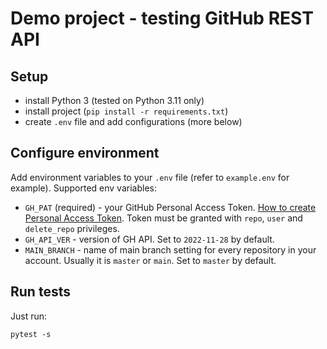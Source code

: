 # Demo project - testing GitHub REST API

## Setup

* install Python 3 (tested on Python 3.11 only)
* install project (`pip install -r requirements.txt`)
* create `.env` file and add configurations (more below)

## Configure environment

Add environment variables to your `.env` file (refer to `example.env` for example).
Supported env variables:
* `GH_PAT` (required) - your GitHub Personal Access Token. [How to create Personal Access Token](https://docs.github.com/en/enterprise-server@3.4/authentication/keeping-your-account-and-data-secure/creating-a-personal-access-token). Token must be granted with `repo`, `user` and `delete_repo` privileges.
* `GH_API_VER` - version of GH API. Set to `2022-11-28` by default.
* `MAIN_BRANCH` - name of main branch setting for every repository in your account. Usually it is `master` or `main`. Set to `master` by default.

## Run tests

Just run:
```buildoutcfg
pytest -s
```
